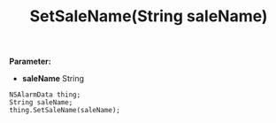 ﻿---
uid: crmscript_ref_NSAlarmData_SetSaleName
title: SetSaleName(String saleName)
intellisense: NSAlarmData.SetSaleName
keywords: NSAlarmData, GetSaleName
so.topic: reference
---



**Parameter:** 
 - **saleName** String

```crmscript
NSAlarmData thing;
String saleName;
thing.SetSaleName(saleName);
```

